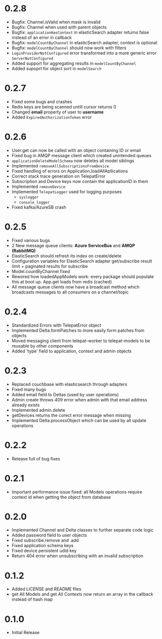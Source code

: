 # 0.2.8

* Bugfix: Channel.isValid when mask is invalid
* Bugfix: Channel when used with parent objects
* Bugfix: `applicationHasContext` in elasticSearch adapter returns false instead of an error in callback
* Bugfix: `modelCountByChannel` in elasticSearch adapter, context is optional
* Bugfix: `modelCountByChannel` should now work with filters
* `LoginProviderNotConfigured` error transformed into a more generic error `ServerNotConfigured`
* Added support for aggregating results in `modelCountByChannel`
* Added supoprt for object sort in `modelSearch`

# 0.2.7

* Fixed some bugs and crashes
* Redis keys are being scanned untill cursor returns 0
* Changed **email** property of user to **username**
* Added `ExpiredAuthorizationToken` error

# 0.2.6

* User.get can now be called with an object containing ID or email
* Fixed bug in AMQP message client which created unintended queues
* `applicationDeleteModelSchema` now deletes all model siblings
* Implemented `removeAllSubscriptionsFromDevice`
* Fixed handling of errors on Application.loadAllApllications
* Correct stack trace generation on TelepatError
* Subscription and Device keys now contain the applicationID in them
* Implemented `removeDevice`
* Implemented `TelepatLogger` used for logging purposes
	* `syslogger`
	* `console_logger`
* Fixed kafka/AzureSB crash

# 0.2.5

* Fixed various bugs
* 2 New message queue clients: **Azure ServiceBus** and **AMQP (RabbitMQ)**
* ElasticSearch should refresh its index on create/delete
* Configuration variables for ElasticSearch adapter get/subscribe result limit + paginated results for subscribe
* Model.countByChannel fixed
* Rewored how loadedAppModels work: every package should populate this at boot up. App.get loads from redis (cached)
* All message queue clients now have a broadcast method which broadcasts messages to all consumers on a channel/topic

# 0.2.4

* Standardized Errors with TelepatError object
* Implemented Delta.formPatches to more easily form patches from objects
* Moved messaging client from telepat-worker to telepat-models to be reusable by other components
* Added 'type' field to application, context and admin objects

# 0.2.3

* Replaced couchbase with elasticsearch through adapters
* Fixed many bugs
* Added email field to Deltas (used by user operations)
* Admin create throws 409 error when admin with that email address already exists
* Implemented admin.delete
* getDevices returns the corect error message when missing
* Implemented Delta.processObject which can be used by all update operations

# 0.2.2

* Release full of bug fixes

# 0.2.1

* Important performance issue fixed: all Models operations require context id when getting the object from database

# 0.2.0

* Implemented Channel and Delta classes to further separate code logic
* Added password field to user objects
* Fixed subscribe.remove and .add
* Fixed application schema keys
* Fixed device persistent udid key
* Return 404 error when unsubscribing with an invalid subscription

# 0.1.2

* Added LICENSE and README files
* get All Models and get All Contexts now return an array in the callback instead of hash map

# 0.1.0

* Initial Release
